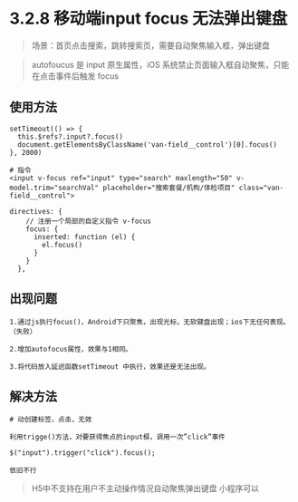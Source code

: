 # 3.2.8 移动端input focus 无法弹出键盘

>场景：首页点击搜索，跳转搜索页，需要自动聚焦输入框，弹出键盘

>autofoucus 是 input 原生属性，iOS 系统禁止页面输入框自动聚焦，只能在点击事件后触发 focus

## 使用方法

```
setTimeout(() => {
  this.$refs?.input?.focus()
  document.getElementsByClassName('van-field__control')[0].focus()
}, 2000)

# 指令
<input v-focus ref="input" type="search" maxlength="50" v-model.trim="searchVal" placeholder="搜索套餐/机构/体检项目" class="van-field__control">
               
directives: {
    // 注册一个局部的自定义指令 v-focus
    focus: {
      inserted: function (el) {
        el.focus()
      }
    }
  },
```

## 出现问题

```
1.通过js执行focus()，Android下只聚焦，出现光标，无软键盘出现；ios下无任何表现。（失败）

2.增加autofocus属性，效果与1相同。

3.将代码放入延迟函数setTimeout 中执行，效果还是无法出现。
```


## 解决方法

```
# 动创建标签，点击，无效

利用trigge()方法，对要获得焦点的input框，调用一次”click”事件

$("input").trigger("click").focus();

依旧不行
```

>H5中不支持在用户不主动操作情况自动聚焦弹出键盘
>小程序可以
